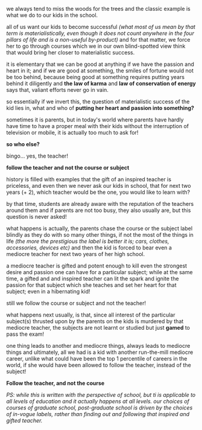 we always tend to miss the woods for the trees and the classic example is what we do to our kids in the school.

all of us want our kids to become successful _(what most of us mean by that term is materialistically, even though it does not count anywhere in the four pillars of life and is a non-useful by-product)_ and for that matter, we force her to go through courses which we in our own blind-spotted view think that would bring her closer to materialistic success.

it is elementary that we can be good at anything if we have the passion and heart in it; and if we are good at something, the smiles of fortune would not be too behind, because being good at something requires putting years behind it diligently and **the law of karma** and **law of conservation of energy** says that, valiant efforts never go in vain.

so essentially if we invert this, the question of materialistic success of the kid lies in, what and who of **putting her heart and passion into something?**

sometimes it is parents, but in today's world where parents have hardly have time to have a proper meal with their kids without the interruption of television or mobile, it is actually too much to ask for!

**so who else?**

bingo... yes, the teacher!

**follow the teacher and not the course or subject**

history is filled with examples that the gift of an inspired teacher is priceless, and even then we never ask our kids in school, that for next two years (+ 2), which teacher would be the one, you would like to learn with?

by that time, students are already aware with the reputation of the teachers around them and if parents are not too busy, they also usually are, but this question is never asked!

what happens is actually, the parents chase the course or the subject label blindly as they do with so many other things, if not the most of the things in life _(the more the prestigious the label is better it is; cars, clothes, accessories, devices etc)_ and then the kid is forced to bear even a mediocre teacher for next two years of her high school.

a mediocre teacher is gifted and potent enough to kill even the strongest desire and passion one can have for a particular subject; while at the same time, a gifted and and inspired teacher can lit the spark and ignite the passion for that subject which she teaches and set her heart for that subject; even in a hibernating kid!

still we follow the course or subject and not the teacher!

what happens next usually, is that, since all interest of the particular subject(s) thrusted upon by the parents on the kids is murdered by that mediocre teacher, the subjects are not learnt or studied but just **gamed** to pass the exam!

one thing leads to another and mediocre things, always leads to mediocre things and ultimately, all we had is a kid with another run-the-mill mediocre career, unlike what could have been the top 1 percentile of careers in the world, if she would have been allowed to follow the teacher, instead of the subject!

**Follow the teacher, and not the course**

_PS: while this is written with the perspective of school, but ti is applicable to all levels of education and it actually happens at all levels. our choices of courses of graduate school, post-graduate school is driven by the choices of in-vogue labels, rather than finding out and following that inspired and gifted teacher._
